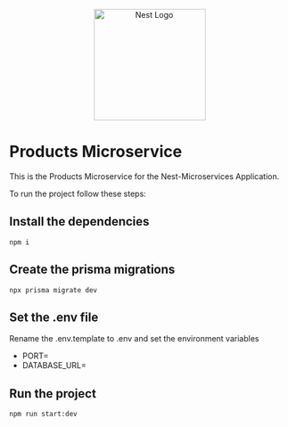 <p align="center">
  <a href="http://nestjs.com/" target="blank"><img src="https://nestjs.com/img/logo-small.svg" width="200" alt="Nest Logo" /></a>
</p>

[circleci-image]: https://img.shields.io/circleci/build/github/nestjs/nest/master?token=abc123def456
[circleci-url]: https://circleci.com/gh/nestjs/nest

# Products Microservice
This is the Products Microservice for the Nest-Microservices Application.

To run the project follow these steps:

## Install the dependencies
```
npm i
```

## Create the prisma migrations
```
npx prisma migrate dev
```

## Set the .env file
Rename the .env.template to .env and set the environment variables

- PORT=
- DATABASE_URL=

## Run the project
```
npm run start:dev
```